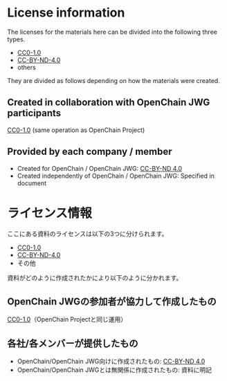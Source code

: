 # License information
The licenses for the materials here can be divided into the following three types.
- [CC0-1.0](https://creativecommons.org/publicdomain/zero/1.0/legalcode)
- [CC-BY-ND-4.0](https://creativecommons.org/licenses/by-nd/4.0/legalcode)
- others

They are divided as follows depending on how the materials were created.

## Created in collaboration with OpenChain JWG participants
[CC0-1.0](https://creativecommons.org/publicdomain/zero/1.0/legalcode) (same operation as OpenChain Project)

## Provided by each company / member
- Created for OpenChain / OpenChain JWG: [CC-BY-ND 4.0](https://creativecommons.org/licenses/by-nd/4.0/legalcode)
- Created independently of OpenChain / OpenChain JWG: Specified in document

# ライセンス情報
ここにある資料のライセンスは以下の3つに分けられます。
- [CC0-1.0](https://creativecommons.org/publicdomain/zero/1.0/legalcode.ja)
- [CC-BY-ND-4.0](https://creativecommons.org/licenses/by-nd/4.0/legalcode.ja)
- その他

資料がどのように作成されたかにより以下のように分かれます。

## OpenChain JWGの参加者が協力して作成したもの
[CC0-1.0](https://creativecommons.org/publicdomain/zero/1.0/legalcode.ja)（OpenChain Projectと同じ運用）

## 各社/各メンバーが提供したもの
- OpenChain/OpenChain JWG向けに作成されたもの: [CC-BY-ND 4.0](https://creativecommons.org/licenses/by-nd/4.0/legalcode.ja)
- OpenChain/OpenChain JWGとは無関係に作成されたもの: 資料に明記
